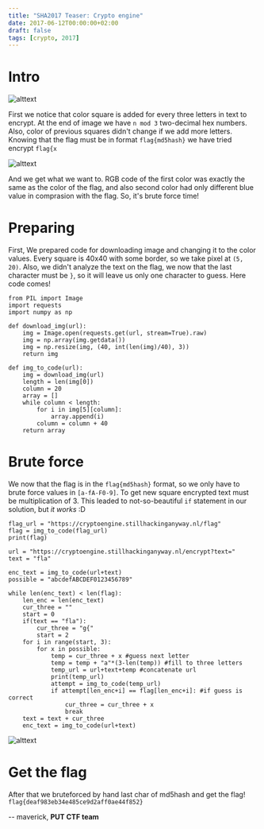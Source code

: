 ```yaml
---
title: "SHA2017 Teaser: Crypto engine"
date: 2017-06-12T00:00:00+02:00
draft: false
tags: [crypto, 2017]
---
```


# Intro

![alttext](https://github.com/PUT-CTF/writeups/raw/master/SHA2017%20Teaser/img/flag.png "flag")


First we notice that color square is added for every three letters in text to encrypt. At the end of image we have `n mod 3` two-decimal hex numbers. Also, color of previous squares didn't change if we add more letters. Knowing that the flag must be in format `flag{md5hash}` we have tried encrypt `flag{x`


![alttext](https://github.com/PUT-CTF/writeups/raw/master/SHA2017%20Teaser/img/flagx.png "'flag{x'")


And we get what we want to. RGB code of the first color was exactly the same as the color of the flag, and also second color had only different blue value in comprasion with the flag. So, it's brute force time!

# Preparing

First, We prepared code for downloading image and changing it to the color values. Every square is 40x40 with some border, so we take pixel at `(5, 20)`. Also, we didn't analyze the text on the flag, we now that the last character must be `}`, so it will leave us only one character to guess. Here code comes!

```
from PIL import Image
import requests
import numpy as np

def download_img(url):
    img = Image.open(requests.get(url, stream=True).raw)
    img = np.array(img.getdata())
    img = np.resize(img, (40, int(len(img)/40), 3))
    return img

def img_to_code(url):
    img = download_img(url)
    length = len(img[0])
    column = 20
    array = []
    while column < length:
        for i in img[5][column]:
            array.append(i)
        column = column + 40
    return array
```

# Brute force

We now that the flag is in the `flag{md5hash}` format, so we only have to brute force values in `[a-fA-F0-9]`. To get new square encrypted text must be multiplication of 3. This leaded to not-so-beautiful `if` statement in our solution, but *it works* :D

```
flag_url = "https://cryptoengine.stillhackinganyway.nl/flag"
flag = img_to_code(flag_url)
print(flag)

url = "https://cryptoengine.stillhackinganyway.nl/encrypt?text="
text = "fla"

enc_text = img_to_code(url+text)
possible = "abcdefABCDEF0123456789"

while len(enc_text) < len(flag):
    len_enc = len(enc_text)
    cur_three = ""
    start = 0
    if(text == "fla"):
        cur_three = "g{"
        start = 2
    for i in range(start, 3):
        for x in possible:
            temp = cur_three + x #guess next letter
            temp = temp + "a"*(3-len(temp)) #fill to three letters
            temp_url = url+text+temp #concatenate url
            print(temp_url)
            attempt = img_to_code(temp_url)
            if attempt[len_enc+i] == flag[len_enc+i]: #if guess is correct
                cur_three = cur_three + x
                break
    text = text + cur_three
    enc_text = img_to_code(url+text)
```


![alttext](https://github.com/PUT-CTF/writeups/raw/master/SHA2017%20Teaser/img/flagalmost.png "flag from our algorithm")


# Get the flag
After that we bruteforced by hand last char of md5hash and get the flag! `flag{deaf983eb34e485ce9d2aff0ae44f852}`


--
maverick, **PUT CTF team**